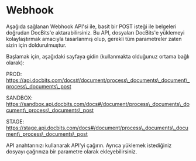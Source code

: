 # Webhook

Aşağıda sağlanan Webhook API'si ile, basit bir POST isteği ile belgeleri doğrudan DocBits'e aktarabilirsiniz. Bu API, dosyaları DocBits'e yüklemeyi kolaylaştırmak amacıyla tasarlanmış olup, gerekli tüm parametreler zaten sizin için doldurulmuştur.

Başlamak için, aşağıdaki sayfaya gidin (kullanmakta olduğunuz ortama bağlı olarak):

PROD: https://api.docbits.com/docs#/document/process\_documents\_document\_process\_documents\_post

SANDBOX: https://sandbox.api.docbits.com/docs#/document/process\_documents\_document\_process\_documents\_post

STAGE: https://stage.api.docbits.com/docs#/document/process\_documents\_document\_process\_documents\_post

API anahtarınızı kullanarak API'yi çağırın. Ayrıca yüklemek istediğiniz dosyayı çağrınıza bir parametre olarak ekleyebilirsiniz.
